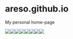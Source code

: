 # areso.github.io
My personal home-page

[![](https://sourcerer.io/fame/Areso/Areso/areso.github.io/images/0)](https://sourcerer.io/fame/Areso/Areso/areso.github.io/links/0)[![](https://sourcerer.io/fame/Areso/Areso/areso.github.io/images/1)](https://sourcerer.io/fame/Areso/Areso/areso.github.io/links/1)[![](https://sourcerer.io/fame/Areso/Areso/areso.github.io/images/2)](https://sourcerer.io/fame/Areso/Areso/areso.github.io/links/2)[![](https://sourcerer.io/fame/Areso/Areso/areso.github.io/images/3)](https://sourcerer.io/fame/Areso/Areso/areso.github.io/links/3)[![](https://sourcerer.io/fame/Areso/Areso/areso.github.io/images/4)](https://sourcerer.io/fame/Areso/Areso/areso.github.io/links/4)[![](https://sourcerer.io/fame/Areso/Areso/areso.github.io/images/5)](https://sourcerer.io/fame/Areso/Areso/areso.github.io/links/5)[![](https://sourcerer.io/fame/Areso/Areso/areso.github.io/images/6)](https://sourcerer.io/fame/Areso/Areso/areso.github.io/links/6)[![](https://sourcerer.io/fame/Areso/Areso/areso.github.io/images/7)](https://sourcerer.io/fame/Areso/Areso/areso.github.io/links/7)
